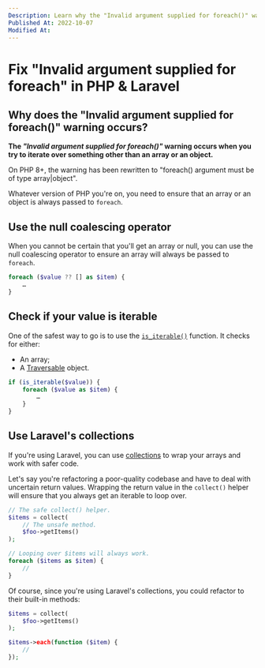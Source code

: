 ```yaml
---
Description: Learn why the "Invalid argument supplied for foreach()" warning happens, and let me show you multiple ways to fix it.
Published At: 2022-10-07
Modified At:
---
```


# Fix "Invalid argument supplied for foreach" in PHP & Laravel

## Why does the "Invalid argument supplied for foreach()" warning occurs?

**The *"Invalid argument supplied for foreach()"* warning occurs when you try to iterate over something other than an array or an object.**

On PHP 8+, the warning has been rewritten to "foreach() argument must be of type array|object".

Whatever version of PHP you're on, you need to ensure that an array or an object is always passed to `foreach`.

## Use the null coalescing operator

When you cannot be certain that you'll get an array or null, you can use the null coalescing operator to ensure an array will always be passed to `foreach`.

```php
foreach ($value ?? [] as $item) {
    …
}
```

## Check if your value is iterable

One of the safest way to go is to use the [`is_iterable()`](https://www.php.net/is_iterable) function. It checks for either:
- An array;
- A [Traversable](https://www.php.net/manual/en/class.traversable.php) object.

```php
if (is_iterable($value)) {
    foreach ($value as $item) {
	    …
    }
}
```

## Use Laravel's collections

If you're using Laravel, you can use [collections](https://laravel.com/docs/collections) to wrap your arrays and work with safer code.

Let's say you're refactoring a poor-quality codebase and have to deal with uncertain return values. Wrapping the return value in the `collect()` helper will ensure that you always get an iterable to loop over.

```php
// The safe collect() helper.
$items = collect(
    // The unsafe method.
    $foo->getItems()
);

// Looping over $items will always work.
foreach ($items as $item) {
    //
}
```

Of course, since you're using Laravel's collections, you could refactor to their built-in methods:

```php
$items = collect(
    $foo->getItems()
);

$items->each(function ($item) {
    //
});
```
